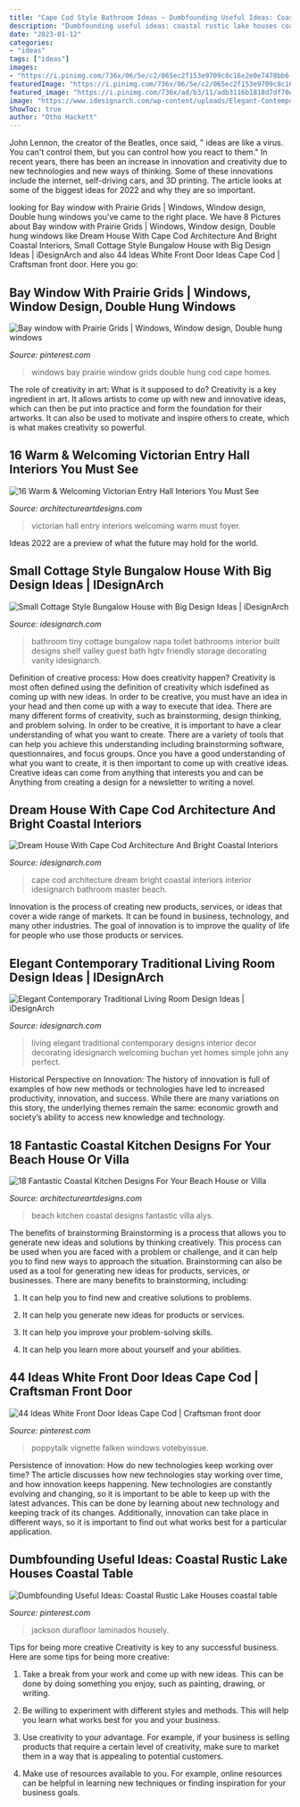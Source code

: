 ```yaml
---
title: "Cape Cod Style Bathroom Ideas ~ Dumbfounding Useful Ideas: Coastal Rustic Lake Houses Coastal Table"
description: "Dumbfounding useful ideas: coastal rustic lake houses coastal table"
date: "2023-01-12"
categories:
- "ideas"
tags: ["ideas"]
images:
- "https://i.pinimg.com/736x/06/5e/c2/065ec2f153e9709c8c16e2e0e7478bb6--double-hung-windows-bay-windows.jpg"
featuredImage: "https://i.pinimg.com/736x/06/5e/c2/065ec2f153e9709c8c16e2e0e7478bb6--double-hung-windows-bay-windows.jpg"
featured_image: "https://i.pinimg.com/736x/ad/b3/11/adb3116b1818d7df70ed56423dcdb396.jpg"
image: "https://www.idesignarch.com/wp-content/uploads/Elegant-Contemporary-Traditional-Living-Room-Design-Ideas_2.jpg"
ShowToc: true
author: "Otho Hackett"
---
```



John Lennon, the creator of the Beatles, once said, " ideas are like a virus. You can't control them, but you can control how you react to them." In recent years, there has been an increase in innovation and creativity due to new technologies and new ways of thinking. Some of these innovations include the internet, self-driving cars, and 3D printing. The article looks at some of the biggest ideas for 2022 and why they are so important.

	

		
looking for Bay window with Prairie Grids | Windows, Window design, Double hung windows you've came to the right place. We have 8 Pictures about Bay window with Prairie Grids | Windows, Window design, Double hung windows like Dream House With Cape Cod Architecture And Bright Coastal Interiors, Small Cottage Style Bungalow House with Big Design Ideas | iDesignArch and also 44 Ideas White Front Door Ideas Cape Cod | Craftsman front door. Here you go:
		
    
## Bay Window With Prairie Grids | Windows, Window Design, Double Hung Windows

<img loading=lazy src="https://i.pinimg.com/736x/06/5e/c2/065ec2f153e9709c8c16e2e0e7478bb6--double-hung-windows-bay-windows.jpg" onerror="this.onerror=null;this.src='https://tse3.mm.bing.net/th?id=OIP.Kcek5uOplzBcjd_Z8k55IQHaFW&amp;pid=15.1';" alt="Bay window with Prairie Grids | Windows, Window design, Double hung windows">

_Source: pinterest.com_

>windows bay prairie window grids double hung cod cape homes. 

	

The role of creativity in art: What is it supposed to do?
Creativity is a key ingredient in art. It allows artists to come up with new and innovative ideas, which can then be put into practice and form the foundation for their artworks. It can also be used to motivate and inspire others to create, which is what makes creativity so powerful.

    
## 16 Warm &amp; Welcoming Victorian Entry Hall Interiors You Must See

<img loading=lazy src="http://www.architectureartdesigns.com/wp-content/uploads/2019/04/16-Warm-Welcoming-Victorian-Entry-Hall-Interiors-You-Must-See-7.jpg" onerror="this.onerror=null;this.src='https://tse3.mm.bing.net/th?id=OIP.PDoSqCLiwPv8H5rHaSuGkgHaKW&amp;pid=15.1';" alt="16 Warm &amp; Welcoming Victorian Entry Hall Interiors You Must See">

_Source: architectureartdesigns.com_

>victorian hall entry interiors welcoming warm must foyer. 

	

Ideas 2022 are a preview of what the future may hold for the world.

    
## Small Cottage Style Bungalow House With Big Design Ideas | IDesignArch

<img loading=lazy src="https://www.idesignarch.com/wp-content/uploads/Stylish-Cottage-Style-Bungalow-Home_9.jpg" onerror="this.onerror=null;this.src='https://tse4.mm.bing.net/th?id=OIP.62Kn80hhlYWc-8KPfwv_2gHaLH&amp;pid=15.1';" alt="Small Cottage Style Bungalow House with Big Design Ideas | iDesignArch">

_Source: idesignarch.com_

>bathroom tiny cottage bungalow napa toilet bathrooms interior built designs shelf valley guest bath hgtv friendly storage decorating vanity idesignarch. 

	

Definition of creative process: How does creativity happen?
Creativity is most often defined using the definition of creativity which isdefined as coming up with new ideas. In order to be creative, you must have an idea in your head and then come up with a way to execute that idea. There are many different forms of creativity, such as brainstorming, design thinking, and problem solving.
In order to be creative, it is important to have a clear understanding of what you want to create. There are a variety of tools that can help you achieve this understanding including brainstorming software, questionnaires, and focus groups. Once you have a good understanding of what you want to create, it is then important to come up with creative ideas. Creative ideas can come from anything that interests you and can be Anything from creating a design for a newsletter to writing a novel.

    
## Dream House With Cape Cod Architecture And Bright Coastal Interiors

<img loading=lazy src="https://www.idesignarch.com/wp-content/uploads/Cape-Cod-Architecture-Dream-Home_12.jpg" onerror="this.onerror=null;this.src='https://tse2.mm.bing.net/th?id=OIP.3ywJ5CfkV8nXVbjVHCX4wwHaE7&amp;pid=15.1';" alt="Dream House With Cape Cod Architecture And Bright Coastal Interiors">

_Source: idesignarch.com_

>cape cod architecture dream bright coastal interiors interior idesignarch bathroom master beach. 

	

Innovation is the process of creating new products, services, or ideas that cover a wide range of markets. It can be found in business, technology, and many other industries. The goal of innovation is to improve the quality of life for people who use those products or services.

    
## Elegant Contemporary Traditional Living Room Design Ideas | IDesignArch

<img loading=lazy src="https://www.idesignarch.com/wp-content/uploads/Elegant-Contemporary-Traditional-Living-Room-Design-Ideas_2.jpg" onerror="this.onerror=null;this.src='https://tse4.mm.bing.net/th?id=OIP.YDDnSuGOn0NuX_e6kOJdqAHaE8&amp;pid=15.1';" alt="Elegant Contemporary Traditional Living Room Design Ideas | iDesignArch">

_Source: idesignarch.com_

>living elegant traditional contemporary designs interior decor decorating idesignarch welcoming buchan yet homes simple john any perfect. 

	

Historical Perspective on Innovation:
The history of innovation is full of examples of how new methods or technologies have led to increased productivity, innovation, and success. While there are many variations on this story, the underlying themes remain the same: economic growth and society’s ability to access new knowledge and technology.

    
## 18 Fantastic Coastal Kitchen Designs For Your Beach House Or Villa

<img loading=lazy src="https://www.architectureartdesigns.com/wp-content/uploads/2015/05/18-Fantastic-Coastal-Kitchen-Designs-For-Your-Beach-House-or-Villa-12-630x945.jpg" onerror="this.onerror=null;this.src='https://tse4.mm.bing.net/th?id=OIP.KUUxrNTofrh6qdWF8pLazwHaLH&amp;pid=15.1';" alt="18 Fantastic Coastal Kitchen Designs For Your Beach House or Villa">

_Source: architectureartdesigns.com_

>beach kitchen coastal designs fantastic villa alys. 

	

The benefits of brainstorming
Brainstorming is a process that allows you to generate new ideas and solutions by thinking creatively. This process can be used when you are faced with a problem or challenge, and it can help you to find new ways to approach the situation. Brainstorming can also be used as a tool for generating new ideas for products, services, or businesses.
There are many benefits to brainstorming, including:

1. It can help you to find new and creative solutions to problems.

2. It can help you generate new ideas for products or services.

3. It can help you improve your problem-solving skills.

4. It can help you learn more about yourself and your abilities.

    
## 44 Ideas White Front Door Ideas Cape Cod | Craftsman Front Door

<img loading=lazy src="https://i.pinimg.com/736x/ad/b3/11/adb3116b1818d7df70ed56423dcdb396.jpg" onerror="this.onerror=null;this.src='https://tse4.mm.bing.net/th?id=OIP.hgAWzA0ksFm3YPg0qViBsQAAAA&amp;pid=15.1';" alt="44 Ideas White Front Door Ideas Cape Cod | Craftsman front door">

_Source: pinterest.com_

>poppytalk vignette falken windows votebyissue. 

	

Persistence of innovation: How do new technologies keep working over time?
The article discusses how new technologies stay working over time, and how innovation keeps happening. New technologies are constantly evolving and changing, so it is important to be able to keep up with the latest advances. This can be done by learning about new technology and keeping track of its changes. Additionally, innovation can take place in different ways, so it is important to find out what works best for a particular application.

    
## Dumbfounding Useful Ideas: Coastal Rustic Lake Houses Coastal Table

<img loading=lazy src="https://i.pinimg.com/originals/f4/cf/68/f4cf68d6b8ae0acf0259f1bc9e31ecff.jpg" onerror="this.onerror=null;this.src='https://tse1.mm.bing.net/th?id=OIP.C_zqI5cmydEckvyNm0N0agHaLG&amp;pid=15.1';" alt="Dumbfounding Useful Ideas: Coastal Rustic Lake Houses coastal table">

_Source: pinterest.com_

>jackson durafloor laminados housely. 

	

Tips for being more creative
Creativity is key to any successful business. Here are some tips for being more creative:
1. Take a break from your work and come up with new ideas. This can be done by doing something you enjoy, such as painting, drawing, or writing.

2. Be willing to experiment with different styles and methods. This will help you learn what works best for you and your business.

3. Use creativity to your advantage. For example, if your business is selling products that require a certain level of creativity, make sure to market them in a way that is appealing to potential customers.

4. Make use of resources available to you. For example, online resources can be helpful in learning new techniques or finding inspiration for your business goals.


